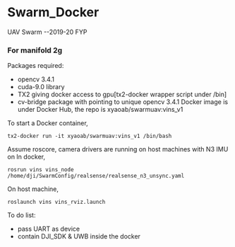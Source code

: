 # Swarm_Docker
UAV Swarm --2019-20 FYP
### For manifold 2g 
Packages required:
- opencv 3.4.1
- cuda-9.0 library
- TX2 giving docker access to gpu[tx2-docker wrapper script under /bin]
- cv-bridge package with pointing to unique opencv 3.4.1
Docker image is under Docker Hub, the repo is xyaoab/swarmuav:vins_v1

To start a Docker container,
```
tx2-docker run -it xyaoab/swarmuav:vins_v1 /bin/bash
```
Assume roscore, camera drivers are running on host machines with N3 IMU on 
In docker,
```
rosrun vins vins_node /home/dji/SwarmConfig/realsense/realsense_n3_unsync.yaml 
```
On host machine, 
```
roslaunch vins vins_rviz.launch
```

To do list: 
- pass UART as device 
- contain DJI_SDK & UWB inside the docker
